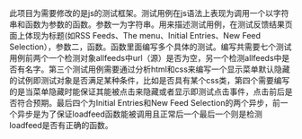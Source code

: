 此项目为需要修改的是js的测试框架。测试用例在js语法上表现为调用一个以字符串和函数为参数的函数。参数一为字符串。用来描述测试用例，在测试反馈结果页面上体现为标题(如RSS Feeds、The menu、Initial Entries、New Feed Selection），参数二，函数。函数里面编写多个具体的测试。编写共需要七个测试用例前两个一个检测对象allfeeds中url（源）是否为空，另一个检测allfeeds中是否有名字。第三个测试用例需要通过分析html和css来编写一个显示菜单默认隐藏的试例即测试对象是否满足某种条件，比如是否具有某个css类，第四个需要编写的是当菜单隐藏时能保证其能被点击来隐藏或者显示即测试点击事件，点击前后是否符合预期。最后四个为Initial Entries和New Feed Selection的两个异步，前一个异步是为了保证loadfeed函数能被调用且正常后一个最后一个则是检测loadfeed是否有正确的函数。


